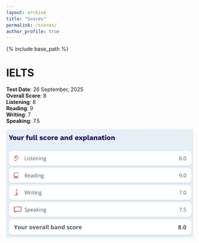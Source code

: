 ```yaml
---
layout: archive
title: "Scores"
permalink: /scores/
author_profile: true
---
```


{% include base_path %}

# IELTS

**Test Date**: 26 September, 2025  
**Overall Score**: 8  
**Listening**: 8  
**Reading**: 9  
**Writing**: 7  
**Speaking**: 7.5  

![IELTS Score Report](/images/Ielts_score.jpg)
